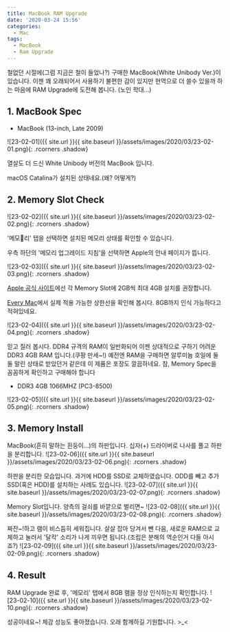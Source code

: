 ```yaml
---
title: MacBook RAM Upgrade
date: '2020-03-24 15:56'
categories:
  - Mac
tags:
  - MacBook
  - Ram Upgrade
---
```


철없던 시절에(그럼 지금은 철이 들었나?) 구매한 MacBook(White Unibody Ver.)이 있습니다.
이젠 꽤 오래되어서 사용하기 불편한 감이 있지만 현역으로 더 쓸수 있을까 하는 마음에 RAM Upgrade에 도전해 봅니다.
(노인 학대...)

## 1. MacBook Spec
- MacBook (13-inch, Late 2009)

![23-02-01]({{ site.url }}{{ site.baseurl }}/assets/images/2020/03/23-02-01.png){: .rcorners .shadow}

열살도 더 드신 White Unibody 버전의 MacBook 입니다.

macOS Catalina가 설치된 상태네요.(왜? 어떻게?)

## 2. Memory Slot Check
![23-02-02]({{ site.url }}{{ site.baseurl }}/assets/images/2020/03/23-02-02.png){: .rcorners .shadow}

'메모리' 탭을 선택하면 설치된 메모리 상태를 확인할 수 있습니다.

우측 하단의 '메모리 업그레이드 지침'을 선택하면 Apple의 안내 페이지가 뜹니다.

![23-02-03]({{ site.url }}{{ site.baseurl }}/assets/images/2020/03/23-02-03.png){: .rcorners .shadow}

[Apple 공식 사이트](https://support.apple.com/kb/SP579?locale=ko_KR)에선 각 Memory Slot에 2GB씩 최대 4GB 설치를 권장합니다.

[Every Mac](https://everymac.com)에서 실제 적용 가능한 상한선을 확인해 봅시다. 8GB까지 인식 가능하다고 적혀있네요.

![23-02-04]({{ site.url }}{{ site.baseurl }}/assets/images/2020/03/23-02-04.png){: .rcorners .shadow}

믿고 질러 봅시다. DDR4 규격의 RAM이 일반화되어 이젠 상대적으로 구하기 어려운 DDR3 4GB RAM 입니다.(쿠팡 만세~!) 예전엔 RAM을 구매하면 알루미늄 호일에 둘둘 말린 상태로 받았던거 같은데 이 제품은 포장도 깔끔하네요. 참, Memory Spec을 꼼꼼하게 확인하고 구매해야 합니다
- DDR3 4GB 1066MHZ (PC3-8500)

![23-02-05]({{ site.url }}{{ site.baseurl }}/assets/images/2020/03/23-02-05.png){: .rcorners .shadow}

## 3. Memory Install
MacBook(흔히 말하는 흰둥이...)의 하판입니다. 십자(+) 드라이버로 나사를 풀고 하판을 분리합니다.
![23-02-06]({{ site.url }}{{ site.baseurl }}/assets/images/2020/03/23-02-06.png){: .rcorners .shadow}

하판을 분리한 모습입니다. 과거에 HDD를 SSD로 교체하였습니다. ODD를 빼고 추가 SSD(혹은 HDD)를 설치하는 사례도 있습니다.
![23-02-07]({{ site.url }}{{ site.baseurl }}/assets/images/2020/03/23-02-07.png){: .rcorners .shadow}

Memory Slot입니다. 양측의 걸쇠를 바깥으로 벌리면~
![23-02-08]({{ site.url }}{{ site.baseurl }}/assets/images/2020/03/23-02-08.png){: .rcorners .shadow}

짜잔~!하고 램이 비스듬히 세워집니다. 살살 잡아 당겨서 뺀 다음, 새로운 RAM으로 교체하고 눌러서 '달칵' 소리가 나게 끼우면 됩니다.(조립은 분해의 역순인거 다들 아시죠?)
![23-02-09]({{ site.url }}{{ site.baseurl }}/assets/images/2020/03/23-02-09.png){: .rcorners .shadow}

## 4. Result
RAM Upgrade 완료 후, '메모리' 탭에서 8GB 램을 정상 인식하는지 확인합니다.
![23-02-10]({{ site.url }}{{ site.baseurl }}/assets/images/2020/03/23-02-10.png){: .rcorners .shadow}

성공이네요~! 체감 성능도 좋아졌습니다. 오래 함께하길 기원합니다. >_<

